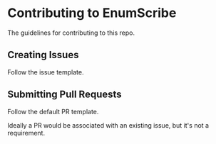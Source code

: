 # Contributing to EnumScribe

The guidelines for contributing to this repo.

## Creating Issues

Follow the issue template.

## Submitting Pull Requests

Follow the default PR template.

Ideally a PR would be associated with an existing issue, but it's not a requirement.
